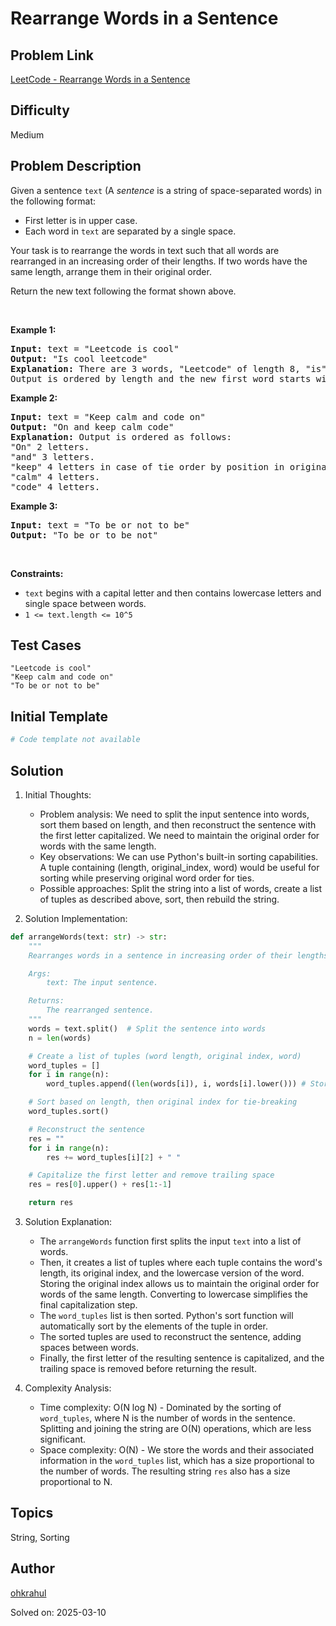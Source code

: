 # Rearrange Words in a Sentence

## Problem Link
[LeetCode - Rearrange Words in a Sentence](https://leetcode.com/problems/rearrange-words-in-a-sentence/)

## Difficulty
Medium

## Problem Description
<p>Given a sentence&nbsp;<code>text</code> (A&nbsp;<em>sentence</em>&nbsp;is a string of space-separated words) in the following format:</p>

<ul>
	<li>First letter is in upper case.</li>
	<li>Each word in <code>text</code> are separated by a single space.</li>
</ul>

<p>Your task is to rearrange the words in text such that&nbsp;all words are rearranged in an increasing order of their lengths. If two words have the same length, arrange them in their original order.</p>

<p>Return the new text&nbsp;following the format shown above.</p>

<p>&nbsp;</p>
<p><strong class="example">Example 1:</strong></p>

<pre>
<strong>Input:</strong> text = &quot;Leetcode is cool&quot;
<strong>Output:</strong> &quot;Is cool leetcode&quot;
<strong>Explanation: </strong>There are 3 words, &quot;Leetcode&quot; of length 8, &quot;is&quot; of length 2 and &quot;cool&quot; of length 4.
Output is ordered by length and the new first word starts with capital letter.
</pre>

<p><strong class="example">Example 2:</strong></p>

<pre>
<strong>Input:</strong> text = &quot;Keep calm and code on&quot;
<strong>Output:</strong> &quot;On and keep calm code&quot;
<strong>Explanation: </strong>Output is ordered as follows:
&quot;On&quot; 2 letters.
&quot;and&quot; 3 letters.
&quot;keep&quot; 4 letters in case of tie order by position in original text.
&quot;calm&quot; 4 letters.
&quot;code&quot; 4 letters.
</pre>

<p><strong class="example">Example 3:</strong></p>

<pre>
<strong>Input:</strong> text = &quot;To be or not to be&quot;
<strong>Output:</strong> &quot;To be or to be not&quot;
</pre>

<p>&nbsp;</p>
<p><strong>Constraints:</strong></p>

<ul>
	<li><code>text</code> begins with a capital letter and then contains lowercase letters and single space between words.</li>
	<li><code>1 &lt;= text.length &lt;= 10^5</code></li>
</ul>


## Test Cases
```
"Leetcode is cool"
"Keep calm and code on"
"To be or not to be"
```

## Initial Template
```python
# Code template not available
```

## Solution
1. Initial Thoughts:
   - Problem analysis: We need to split the input sentence into words, sort them based on length, and then reconstruct the sentence with the first letter capitalized.  We need to maintain the original order for words with the same length.
   - Key observations: We can use Python's built-in sorting capabilities.  A tuple containing (length, original_index, word) would be useful for sorting while preserving original word order for ties.
   - Possible approaches: Split the string into a list of words, create a list of tuples as described above, sort, then rebuild the string.

2. Solution Implementation:
```python
def arrangeWords(text: str) -> str:
    """
    Rearranges words in a sentence in increasing order of their lengths.

    Args:
        text: The input sentence.

    Returns:
        The rearranged sentence.
    """
    words = text.split()  # Split the sentence into words
    n = len(words)

    # Create a list of tuples (word length, original index, word)
    word_tuples = []
    for i in range(n):
        word_tuples.append((len(words[i]), i, words[i].lower())) # Store words in lowercase

    # Sort based on length, then original index for tie-breaking
    word_tuples.sort()

    # Reconstruct the sentence
    res = ""
    for i in range(n):
        res += word_tuples[i][2] + " "

    # Capitalize the first letter and remove trailing space
    res = res[0].upper() + res[1:-1]

    return res

```

3. Solution Explanation:
   - The `arrangeWords` function first splits the input `text` into a list of words.
   - Then, it creates a list of tuples where each tuple contains the word's length, its original index, and the lowercase version of the word.  Storing the original index allows us to maintain the original order for words of the same length.  Converting to lowercase simplifies the final capitalization step.
   - The `word_tuples` list is then sorted. Python's sort function will automatically sort by the elements of the tuple in order.  
   - The sorted tuples are used to reconstruct the sentence, adding spaces between words.
   - Finally, the first letter of the resulting sentence is capitalized, and the trailing space is removed before returning the result.


4. Complexity Analysis:
   - Time complexity: O(N log N) - Dominated by the sorting of `word_tuples`, where N is the number of words in the sentence. Splitting and joining the string are O(N) operations, which are less significant.
   - Space complexity: O(N) - We store the words and their associated information in the `word_tuples` list, which has a size proportional to the number of words. The resulting string `res` also has a size proportional to N.


## Topics
String, Sorting

## Author
[ohkrahul](https://github.com/ohkrahul)

Solved on: 2025-03-10
